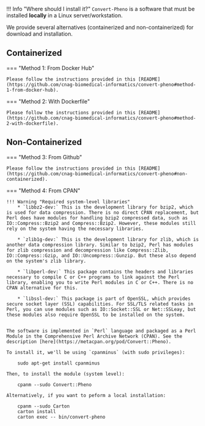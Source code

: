 !!! Info "Where should I install it?"
    `Convert-Pheno` is a software that must be installed **locally** in a Linux server/workstation. 

We provide several alternatives (containerized and non-containerized) for download and installation.

## Containerized

=== "Method 1: From Docker Hub"

    Please follow the instructions provided in this [README](https://github.com/cnag-biomedical-informatics/convert-pheno#method-1-from-docker-hub).

=== "Method 2: With Dockerfile"

    Please follow the instructions provided in this [README](https://github.com/cnag-biomedical-informatics/convert-pheno#method-2-with-dockerfile).

## Non-Containerized

=== "Method 3: From Github"

    Please follow the instructions provided in this [README](https://github.com/cnag-biomedical-informatics/convert-pheno#non-containerized).

=== "Method 4: From CPAN"

    !!! Warning "Required system-level libraries"
        * `libbz2-dev:` This is the development library for bzip2, which is used for data compression. There is no direct CPAN replacement, but Perl does have modules for handling bzip2 compressed data, such as IO::Compress::Bzip2 and Compress::Bzip2. However, these modules still rely on the system having the necessary libraries.

        * `zlib1g-dev:` This is the development library for zlib, which is another data compression library. Similar to bzip2, Perl has modules for zlib compression and decompression like Compress::Zlib, IO::Compress::Gzip, and IO::Uncompress::Gunzip. But these also depend on the system's zlib library.

        * `libperl-dev:` This package contains the headers and libraries necessary to compile C or C++ programs to link against the Perl library, enabling you to write Perl modules in C or C++. There is no CPAN alternative for this.

        * `libssl-dev:` This package is part of OpenSSL, which provides secure socket layer (SSL) capabilities. For SSL/TLS related tasks in Perl, you can use modules such as IO::Socket::SSL or Net::SSLeay, but these modules also require OpenSSL to be installed on the system.


    The software is implemented in `Perl` language and packaged as a Perl Module in the Comprehensive Perl Archive Network (CPAN). See the description [here](https://metacpan.org/pod/Convert::Pheno).

    To install it, we'll be using `cpanminus` (with sudo privileges):

        sudo apt-get install cpanminus

    Then, to install the module (system level):

        cpanm --sudo Convert::Pheno

    Alternatively, if you want to peform a local installation:

        cpanm --sudo Carton
        carton install
        carton exec -- bin/convert-pheno

